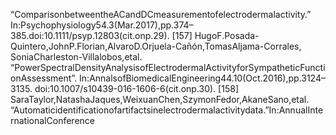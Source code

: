 “ComparisonbetweentheACandDCmeasurementofelectrodermalactivity.”
In:Psychophysiology54.3(Mar.2017),pp.374–385.doi:10.1111/psyp.12803(cit.onp.29).
[157] HugoF.Posada-Quintero,JohnP.Florian,AlvaroD.Orjuela-Cañón,TomasAljama-Corrales,
SoniaCharleston-Villalobos,etal.
“PowerSpectralDensityAnalysisofElectrodermalActivityforSympatheticFunctionAssessment”.
In:AnnalsofBiomedicalEngineering44.10(Oct.2016),pp.3124–3135.
doi:10.1007/s10439-016-1606-6(cit.onp.30).
[158] SaraTaylor,NatashaJaques,WeixuanChen,SzymonFedor,AkaneSano,etal.
“Automaticidentificationofartifactsinelectrodermalactivitydata.”In:AnnualInternationalConference
